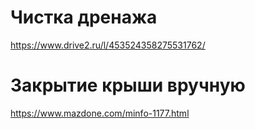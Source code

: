# Чистка дренажа
https://www.drive2.ru/l/453524358275531762/

# Закрытие крыши вручную
https://www.mazdone.com/minfo-1177.html